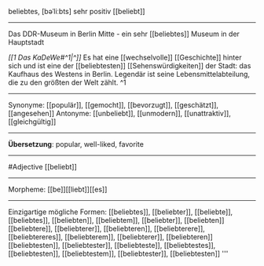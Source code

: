 beliebtes, [bəˈliːbts]
sehr positiv [[beliebt]]

---
Das DDR-Museum in Berlin Mitte - ein sehr [[beliebtes]] Museum in der Hauptstadt 

*[[1 Das KaDeWe#^1|^]]* Es hat eine [[wechselvolle]] [[Geschichte]] hinter sich und ist eine der [[beliebtesten]] [[Sehenswürdigkeiten]] der Stadt: das Kaufhaus des Westens in Berlin. Legendär ist seine Lebensmittelabteilung, die zu den größten der Welt zählt. ^1


---
Synonyme: [[populär]], [[gemocht]], [[bevorzugt]], [[geschätzt]], [[angesehen]]
Antonyme: [[unbeliebt]], [[unmodern]], [[unattraktiv]], [[gleichgültig]]

---
**Übersetzung**:
popular, well-liked, favorite

---
#Adjective [[beliebt]]

---
Morpheme:
[[be]][[liebt]][[es]]

---


Einzigartige mögliche Formen: 
[[beliebtes]], [[beliebter]], [[beliebte]], [[beliebtes]], [[beliebten]], [[beliebtem]], [[beliebter]], [[beliebten]]
[[beliebtere]], [[beliebterer]], [[beliebteren]], [[beliebterere]], [[beliebtereres]], [[beliebterem]], [[beliebterer]], [[beliebteren]]
[[beliebtesten]], [[beliebtester]], [[beliebteste]], [[beliebtestes]], [[beliebtesten]], [[beliebtestem]], [[beliebtester]], [[beliebtesten]]
'''